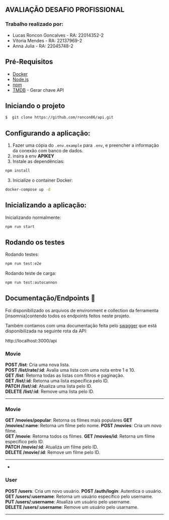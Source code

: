 ## AVALIAÇÃO DESAFIO PROFISSIONAL

### Trabalho realizado por:

- Lucas Roncon Goncalves - RA: 22014352-2
- Vitoria Mendes - RA: 22137969-2
- Anna Julia - RA: 22045748-2


## Pré-Requisitos
- [Docker](https://www.docker.com/get-started)
- [Node.js](https://nodejs.org/)
- [npm](https://www.npmjs.com/)
- [TMDB](https://developer.themoviedb.org/docs/getting-started) - Gerar chave API

## Iniciando o projeto

```bash
$  git clone https://github.com/roncon06/api.git
```  

## Configurando a aplicação:
1. Fazer uma cópia do `.env.example` para `.env`, e preencher a informação da conexão com banco de dados.
2. insira a env **APIKEY**
3. Instale as dependências: 
```bash 
npm install
```
3. Inicialize o container Docker:
```bash
docker-compose up -d
```
## Inicializando a aplicação:

Inicializando normalmente: 
```bash
npm run start
```

## Rodando os testes
Rodando testes: 
```bash
npm run test:e2e
```
Rodando teste de carga:
```bash
npm run test:autocannon
```

## Documentação/Endpoints 📰

Foi disponibilizado os arquivos de environment e collection da ferramenta [insomnia]contendo todos os endpoints feitos neste projeto.


Também contamos com uma documentação feita pelo [swagger](https://swagger.io/) que está disponibilizada na seguinte rota da API:  

http://localhost:3000/api


### Movie
**POST /list**: Cria uma nova lista.  
**POST /list/rate/:id**: Avalia uma lista com uma nota entre 1 e 10.  
**GET /list**: Retorna todas as listas com filtros e paginação.  
**GET /list/:id**: Retorna uma lista específica pelo ID.  
**PATCH /list/:id**: Atualiza uma lista pelo ID.  
**DELETE /list/:id**: Remove uma lista pelo ID.

---

### Movie

**GET /movies/popular**: Retorna os filmes mais populares
**GET /movies/:name**: Retorna um filme pelo nome.
**POST /movies**: Cria um novo filme.  
**GET /movie**: Retorna todos os filmes.
**GET /movies/id**: Retorna um filme específico pelo ID.  
**PATCH /movie/:id**: Atualiza um filme pelo ID.  
**DELETE /movie/:id**: Remove um filme pelo ID.

---
-

### User

**POST /users**: Cria um novo usuário.
**POST /auth/login**: Autentica o usuário.  
**GET /users/:username**: Retorna um usuário específico pelo username.  
**PUT /users/:username**: Atualiza um usuário pelo username.  
**DELETE /users/:username**: Remove um usuário pelo usarname.

---




